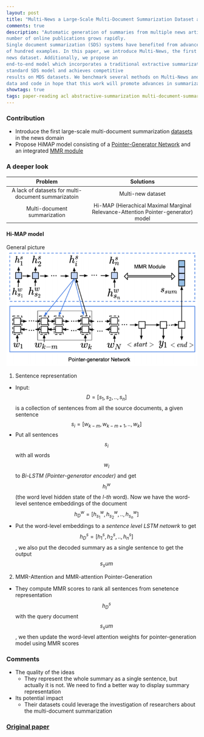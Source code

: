 ```yaml
---
layout: post
title: "Multi-News a Large-Scale Multi-Document Summarization Dataset and Abstractive Hierarchical Model"
comments: true
description: "Automatic generation of summaries from multiple news articles is a valuable tool as the
number of online publications grows rapidly.
Single document summarization (SDS) systems have benefited from advances in neural encoder-decoder model thanks to the availability of large datasets. However, multidocument summarization (MDS) of news articles has been limited to datasets of a couple
of hundred examples. In this paper, we introduce Multi-News, the first large-scale MDS
news dataset. Additionally, we propose an
end-to-end model which incorporates a traditional extractive summarization model with a
standard SDS model and achieves competitive
results on MDS datasets. We benchmark several methods on Multi-News and release our
data and code in hope that this work will promote advances in summarization in the multidocument setting"
showtags: true
tags: paper-reading acl abstractive-summarization multi-document-summarization nlp
---
```


### Contribution
- Introduce the first large-scale multi-document summarization [datasets](https://github.com/Alex-Fabbri/Multi-News) in the news domain
- Propose HiMAP model consisting of a [Pointer-Generator Network](https://arxiv.org/abs/1704.04368) and an integrated [MMR module](https://dl.acm.org/citation.cfm?id=291025) 

### A deeper look

Problem | Solutions
:---: | :---:
A lack of datasets for multi-document summarizatoin | Multi-new dataset
Multi-document summarization | Hi-MAP (Hierachical Maximal Marginal Relevance-Attention Pointer-generator) model

#### Hi-MAP model
General picture
[![](/assets/images/20190912-himap-model.PNG)](https://arxiv.org/pdf/1906.01749.pdf)

1. Sentence representation
- Input: $$D = [s_1, s_2, .., s_n]$$ is a collection of sentences from all the source documents, a given sentence $$s_i = [w_{k-m}, w_{k-m+1}, .., w_{k}]$$
- Put all sentences $$s_i$$ with all words $$w_l$$ to *Bi-LSTM (Pointer-generator encoder)* and get $$h_l^w$$ (the word level hidden state of the _l-th_ word). Now we have the word-level sentence embeddings of the document $$h_D^w = [h_{s_1}^w, h_{s_2}^w, .., h_{s_n}^w]$$
- Put the word-level embeddings to a *sentence level LSTM netowrk* to get $$h_D^s = [h_{1}^s, h_{2}^s, .., h_{n}^s]$$, we also put the decoded summary as a single sentence to get the output $$s_sum$$
2. MMR-Attention and MMR-attention Pointer-Generation
- They compute MMR scores to rank all sentences from senetence representation $$h_D^s$$ with the query document $$s_sum$$, we then update the word-level attention weights for pointer-generation model using MMR scores


### Comments
- The quality of the ideas
  - They represent the whole summary as a single sentence, but actually it is not. We need to find a better way to display summary representation
- Its potential impact
  - Their datasets could leverage the investigation of researchers about the multi-document summarization

### [Original paper](https://arxiv.org/pdf/1906.01749.pdf)
